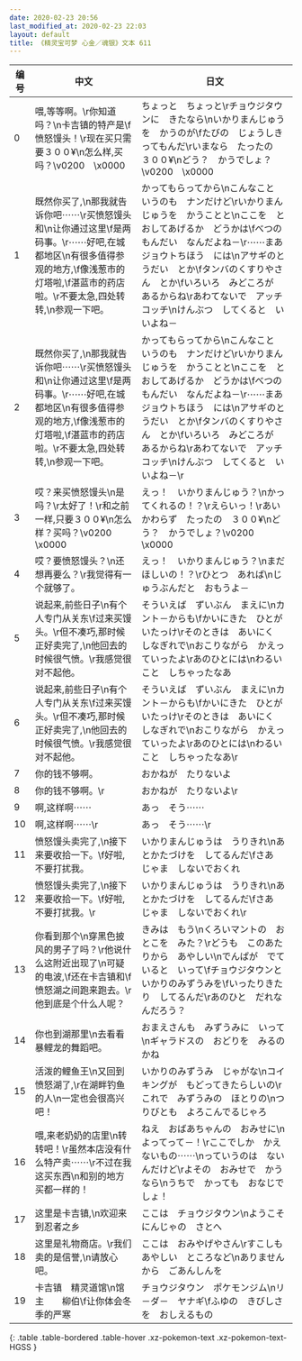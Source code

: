 ```yaml
---
date: 2020-02-23 20:56
last_modified_at: 2020-02-23 22:03
layout: default
title: 《精灵宝可梦 心金／魂银》文本 611
---
```

| 编号 | 中文 | 日文 |
| ---- | ---- | ---- |
| 0 | 喂,等等啊。\r你知道吗？\n卡吉镇的特产是\f愤怒馒头！\r现在买只需要３００¥\n怎么样,买吗？\v0200　\x0000 | ちょっと　ちょっと\rチョウジタウンに　きたなら\nいかりまんじゅうを　かうのが\fたびの　じょうしき　ってもんだ\rいまなら　たったの　３００¥\nどう？　かうでしょ？\v0200　\x0000 |
| 1 | 既然你买了,\n那我就告诉你吧⋯⋯\r买愤怒馒头和\n让你通过这里\f是两码事。\r⋯⋯好吧,在城都地区\n有很多值得参观的地方,\f像浅葱市的灯塔啦,\f湛蓝市的药店啦。\r不要太急,四处转转,\n参观一下吧。 | かってもらってから\nこんなこと　いうのも　ナンだけど\rいかりまんじゅうを　かうことと\nここを　とおしてあげるか　どうかは\fべつのもんだい　なんだよね－\r⋯⋯まあ　ジョウトちほう　には\nアサギのとうだい　とか\fタンバのくすりやさん　とか\fいろいろ　みどころが　あるからね\rあわてないで　アッチコッチ\nけんぶつ　してくると　いいよね－ |
| 2 | 既然你买了,\n那我就告诉你吧⋯⋯\r买愤怒馒头和\n让你通过这里\f是两码事。\r⋯⋯好吧,在城都地区\n有很多值得参观的地方,\f像浅葱市的灯塔啦,\f湛蓝市的药店啦。\r不要太急,四处转转,\n参观一下吧。 | かってもらってから\nこんなこと　いうのも　ナンだけど\rいかりまんじゅうを　かうことと\nここを　とおしてあげるか　どうかは\fべつのもんだい　なんだよね－\r⋯⋯まあ　ジョウトちほう　には\nアサギのとうだい　とか\fタンバのくすりやさん　とか\fいろいろ　みどころが　あるからね\rあわてないで　アッチコッチ\nけんぶつ　してくると　いいよね－\r |
| 3 | 哎？来买愤怒馒头\n是吗？\r太好了！\r和之前一样,只要３００¥\n怎么样？买吗？\v0200　\x0000 | えっ！　いかりまんじゅう？\nかってくれるの！？\rえらいっ！\rあいかわらず　たったの　３００¥\nどう？　かうでしょ？\v0200　\x0000 |
| 4 | 哎？要愤怒馒头？\n还想再要么？\r我觉得有一个就够了。 | えっ！　いかりまんじゅう？\nまだ　ほしいの！？\rひとつ　あれば\nじゅうぶんだと　おもうよ－ |
| 5 | 说起来,前些日子\n有个人专门从关东\f过来买馒头。\r但不凑巧,那时候正好卖完了,\n他回去的时候很气愤。\r我感觉很对不起他。 | そういえば　ずいぶん　まえに\nカント－からも\fかいにきた　ひとが　いたっけ\rそのときは　あいにく　しなぎれで\nおこりながら　かえっていったよ\rあのひとには\nわるいこと　しちゃったなあ |
| 6 | 说起来,前些日子\n有个人专门从关东\f过来买馒头。\r但不凑巧,那时候正好卖完了,\n他回去的时候很气愤。\r我感觉很对不起他。 | そういえば　ずいぶん　まえに\nカント－からも\fかいにきた　ひとが　いたっけ\rそのときは　あいにく　しなぎれで\nおこりながら　かえっていったよ\rあのひとには\nわるいこと　しちゃったなあ\r |
| 7 | 你的钱不够啊。 | おかねが　たりないよ |
| 8 | 你的钱不够啊。\r | おかねが　たりないよ\r |
| 9 | 啊,这样啊⋯⋯ | あっ　そう⋯⋯ |
| 10 | 啊,这样啊⋯⋯\r | あっ　そう⋯⋯\r |
| 11 | 愤怒馒头卖完了,\n接下来要收拾一下。\f好啦,不要打扰我。 | いかりまんじゅうは　うりきれ\nあとかたづけを　してるんだ\fさあ　じゃま　しないでおくれ |
| 12 | 愤怒馒头卖完了,\n接下来要收拾一下。\f好啦,不要打扰我。\r | いかりまんじゅうは　うりきれ\nあとかたづけを　してるんだ\fさあ　じゃま　しないでおくれ\r |
| 13 | 你看到那个\n穿黑色披风的男子了吗？\r他说什么这附近出现了\n可疑的电波,\f还在卡吉镇和\f愤怒湖之间跑来跑去。\r他到底是个什么人呢？ | きみは　もう\nくろいマントの　おとこを　みた？\rどうも　このあたりから　あやしい\nでんぱが　でていると　いって\fチョウジタウンと　いかりのみずうみを\fいったりきたり　してるんだ\rあのひと　だれなんだろう？ |
| 14 | 你也到湖那里\n去看看暴鲤龙的舞蹈吧。 | おまえさんも　みずうみに　いって\nギャラドスの　おどりを　みるのかね |
| 15 | 活泼的鲤鱼王\n又回到愤怒湖了,\r在湖畔钓鱼的人\n一定也会很高兴吧！ | いかりのみずうみ　じゃがな\nコイキングが　もどってきたらしいの\rこれで　みずうみの　ほとりの\nつりびとも　よろこんでるじゃろ |
| 16 | 喂,来老奶奶的店里\n转转吧！\r虽然本店没有什么特产卖⋯⋯\r不过在我这买东西\n和别的地方买都一样的！ | ねえ　おばあちゃんの　おみせに\nよってって－！\rここでしか　かえないもの⋯⋯\nっていうのは　ないんだけど\rよその　おみせで　かうなら\nうちで　かっても　おなじでしょ！ |
| 17 | 这里是卡吉镇,\n欢迎来到忍者之乡 | ここは　チョウジタウン\nようこそ　にんじゃの　さとへ |
| 18 | 这里是礼物商店。\r我们卖的是信誉,\n请放心吧。 | ここは　おみやげやさん\rすこしも　あやしい　ところなど\nありませんから　ごあんしんを |
| 19 | 卡吉镇　精灵道馆\n馆主　　柳伯\f让你体会冬季的严寒 | チョウジタウン　ポケモンジム\nリ－ダ－　ヤナギ\fふゆの　きびしさを　おしえるもの |
{: .table .table-bordered .table-hover .xz-pokemon-text .xz-pokemon-text-HGSS }